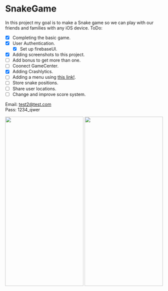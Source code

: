# SnakeGame
In this project my goal is to make a Snake game so we can play with our friends and families with any iOS device.
ToDo:
- [x] Completing the basic game.
- [x] User Authentication.
  - [x] Set up firebaseUI. 
- [x] Adding screenshots to this project.
- [ ] Add bonus to get more than one. 
- [ ] Coonect GameCenter.
- [x] Adding Crashlytics.
- [ ] Adding a menu using <a href="https://medium.com/icode-by-margels/how-to-make-a-nice-side-menu-for-your-ios-app-using-swift-5-8868adafbee0">this link!</a>.
- [ ] Store snake positions.
- [ ] Share user locations.
- [ ] Change and improve score system.

Email: test2@test.com<br>Pass: 1234_qwer

<img src="https://user-images.githubusercontent.com/7261365/136142894-5ffd0b99-548d-4f32-b7e2-0524e58ac937.png" width="250" height="541" /> <img src="https://user-images.githubusercontent.com/7261365/136142896-0408bdf4-79e5-43e5-8dfd-45d1f17c5578.png" width="250" height="541" />
